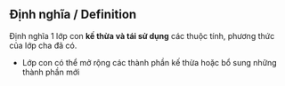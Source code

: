 ## Định nghĩa / Definition
Định nghĩa 1 lớp con **kế thừa và tái sử dụng** các thuộc tính, phương thức của lớp cha đã có.
- Lớp con có thể mở rộng các thành phần kế thừa hoặc bổ sung những thành phần mới